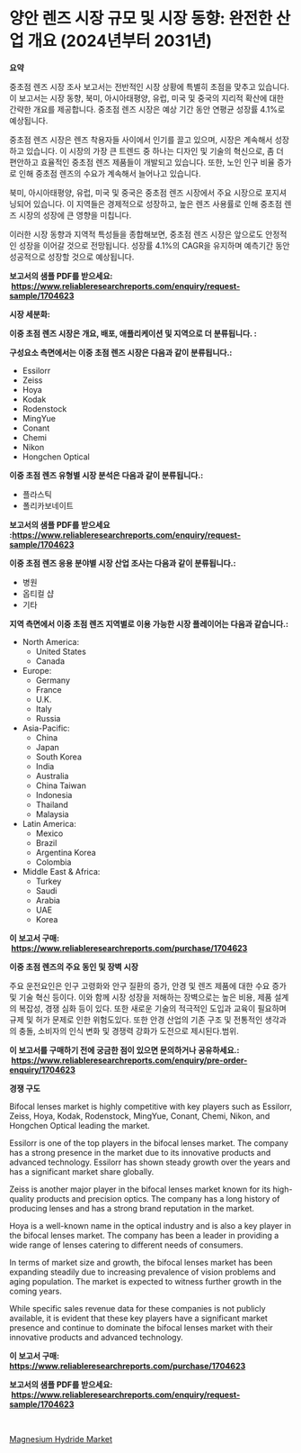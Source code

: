 <p><h1>양안 렌즈 시장 규모 및 시장 동향: 완전한 산업 개요 (2024년부터 2031년)</h1></p><p><strong>요약</strong></p>
<p><p>중초점 렌즈 시장 조사 보고서는 전반적인 시장 상황에 특별히 초점을 맞추고 있습니다. 이 보고서는 시장 동향, 북미, 아시아태평양, 유럽, 미국 및 중국의 지리적 확산에 대한 간략한 개요를 제공합니다. 중초점 렌즈 시장은 예상 기간 동안 연평균 성장률 4.1%로 예상됩니다.</p><p>중초점 렌즈 시장은 렌즈 착용자들 사이에서 인기를 끌고 있으며, 시장은 계속해서 성장하고 있습니다. 이 시장의 가장 큰 트렌드 중 하나는 디자인 및 기술의 혁신으로, 좀 더 편안하고 효율적인 중초점 렌즈 제품들이 개발되고 있습니다. 또한, 노인 인구 비율 증가로 인해 중초점 렌즈의 수요가 계속해서 늘어나고 있습니다.</p><p>북미, 아시아태평양, 유럽, 미국 및 중국은 중초점 렌즈 시장에서 주요 시장으로 포지셔닝되어 있습니다. 이 지역들은 경제적으로 성장하고, 높은 렌즈 사용률로 인해 중초점 렌즈 시장의 성장에 큰 영향을 미칩니다.</p><p>이러한 시장 동향과 지역적 특성들을 종합해보면, 중초점 렌즈 시장은 앞으로도 안정적인 성장을 이어갈 것으로 전망됩니다. 성장률 4.1%의 CAGR을 유지하며 예측기간 동안 성공적으로 성장할 것으로 예상됩니다.</p></p>
<p><strong>보고서의 샘플 PDF를 받으세요: &nbsp;<a href="https://www.reliableresearchreports.com/enquiry/request-sample/1704623">https://www.reliableresearchreports.com/enquiry/request-sample/1704623</a></strong></p>
<p><strong>시장 세분화:</strong></p>
<p><strong> 이중 초점 렌즈 시장은 개요, 배포, 애플리케이션 및 지역으로 더 분류됩니다. :</strong></p>
<p><strong>구성요소 측면에서는 이중 초점 렌즈 시장은 다음과 같이 분류됩니다.:</strong></p>
<p><ul><li>Essilorr</li><li>Zeiss</li><li>Hoya</li><li>Kodak</li><li>Rodenstock</li><li>MingYue</li><li>Conant</li><li>Chemi</li><li>Nikon</li><li>Hongchen Optical</li></ul></p>
<p><strong> 이중 초점 렌즈 유형별 시장 분석은 다음과 같이 분류됩니다.:</strong></p>
<p><ul><li>플라스틱</li><li>폴리카보네이트</li></ul></p>
<p><strong>보고서의 샘플 PDF를 받으세요 :<a href="https://www.reliableresearchreports.com/enquiry/request-sample/1704623">https://www.reliableresearchreports.com/enquiry/request-sample/1704623</a></strong></p>
<p><strong> 이중 초점 렌즈 응용 분야별 시장 산업 조사는 다음과 같이 분류됩니다.:</strong></p>
<p><ul><li>병원</li><li>옵티컬 샵</li><li>기타</li></ul></p>
<p><strong>지역 측면에서 이중 초점 렌즈 지역별로 이용 가능한 시장 플레이어는 다음과 같습니다.:</strong></p>
<p><ul>
    <li>
        North America:
        <ul>
            <li>United States</li>
            <li>Canada</li>
        </ul>
    </li>
    <li>
        Europe:
        <ul>
            <li>Germany</li>
            <li>France</li>
            <li>U.K.</li>
            <li>Italy</li>
            <li>Russia</li>
        </ul>
    </li>
    <li>
        Asia-Pacific:
        <ul>
            <li>China</li>
            <li>Japan</li>
            <li>South Korea</li>
            <li>India</li>
            <li>Australia</li>
            <li>China Taiwan</li>
            <li>Indonesia</li>
            <li>Thailand</li>
            <li>Malaysia</li>
        </ul>
    </li>
    <li>
        Latin America:
        <ul>
            <li>Mexico</li>
            <li>Brazil</li>
            <li>Argentina Korea</li>
            <li>Colombia</li>
        </ul>
    </li>
    <li>
        Middle East & Africa:
        <ul>
            <li>Turkey</li>
            <li>Saudi</li>
            <li>Arabia</li>
            <li>UAE</li>
            <li>Korea</li>
        </ul>
    </li>
    </ul></p>
<p><strong>이 보고서 구매: &nbsp;<a href="https://www.reliableresearchreports.com/purchase/1704623">https://www.reliableresearchreports.com/purchase/1704623</a></strong></p>
<p><strong>이중 초점 렌즈의 주요 동인 및 장벽 시장</strong></p>
<p><p>주요 운전요인은 인구 고령화와 안구 질환의 증가, 안경 및 렌즈 제품에 대한 수요 증가 및 기술 혁신 등이다. 이와 함께 시장 성장을 저해하는 장벽으로는 높은 비용, 제품 설계의 복잡성, 경쟁 심화 등이 있다. 또한 새로운 기술의 적극적인 도입과 교육이 필요하며 규제 및 허가 문제로 인한 위험도있다. 또한 안경 산업의 기존 구조 및 전통적인 생각과의 충돌, 소비자의 인식 변화 및 경쟁력 강화가 도전으로 제시된다.범위.</p></p>
<p><strong>이 보고서를 구매하기 전에 궁금한 점이 있으면 문의하거나 공유하세요.: &nbsp;<a href="https://www.reliableresearchreports.com/enquiry/pre-order-enquiry/1704623">https://www.reliableresearchreports.com/enquiry/pre-order-enquiry/1704623</a></strong></p>
<p><strong>경쟁 구도</strong></p>
<p><p>Bifocal lenses market is highly competitive with key players such as Essilorr, Zeiss, Hoya, Kodak, Rodenstock, MingYue, Conant, Chemi, Nikon, and Hongchen Optical leading the market. </p><p>Essilorr is one of the top players in the bifocal lenses market. The company has a strong presence in the market due to its innovative products and advanced technology. Essilorr has shown steady growth over the years and has a significant market share globally.</p><p>Zeiss is another major player in the bifocal lenses market known for its high-quality products and precision optics. The company has a long history of producing lenses and has a strong brand reputation in the market.</p><p>Hoya is a well-known name in the optical industry and is also a key player in the bifocal lenses market. The company has been a leader in providing a wide range of lenses catering to different needs of consumers.</p><p>In terms of market size and growth, the bifocal lenses market has been expanding steadily due to increasing prevalence of vision problems and aging population. The market is expected to witness further growth in the coming years.</p><p>While specific sales revenue data for these companies is not publicly available, it is evident that these key players have a significant market presence and continue to dominate the bifocal lenses market with their innovative products and advanced technology.</p></p>
<p><strong>이 보고서 구매: &nbsp; <a href="https://www.reliableresearchreports.com/purchase/1704623">https://www.reliableresearchreports.com/purchase/1704623</a></strong></p>
<p><strong>보고서의 샘플 PDF를 받으세요: &nbsp;<a href="https://www.reliableresearchreports.com/enquiry/request-sample/1704623">https://www.reliableresearchreports.com/enquiry/request-sample/1704623</a></strong><strong></strong></p>
<p>&nbsp;</p>
<p><p><a href="https://github.com/Glendatilghmankmgz0rbhwpy/Market-Research-Report-List-1/blob/main/magnesium-hydride-market.md">Magnesium Hydride Market</a></p></p>